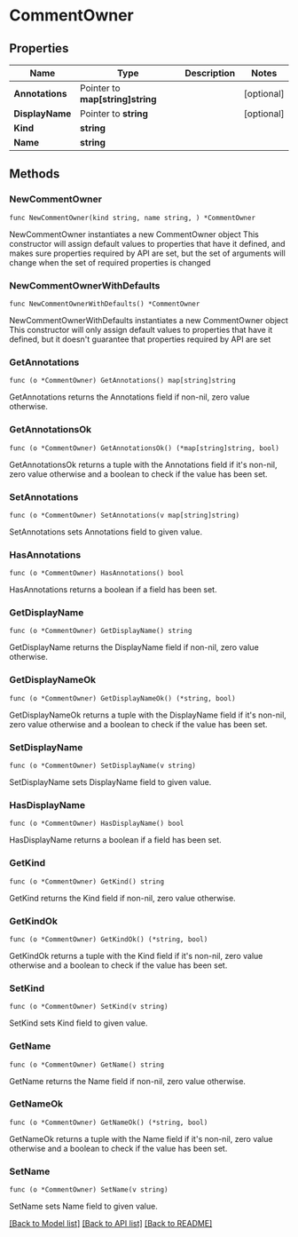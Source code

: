 # CommentOwner

## Properties

Name | Type | Description | Notes
------------ | ------------- | ------------- | -------------
**Annotations** | Pointer to **map[string]string** |  | [optional] 
**DisplayName** | Pointer to **string** |  | [optional] 
**Kind** | **string** |  | 
**Name** | **string** |  | 

## Methods

### NewCommentOwner

`func NewCommentOwner(kind string, name string, ) *CommentOwner`

NewCommentOwner instantiates a new CommentOwner object
This constructor will assign default values to properties that have it defined,
and makes sure properties required by API are set, but the set of arguments
will change when the set of required properties is changed

### NewCommentOwnerWithDefaults

`func NewCommentOwnerWithDefaults() *CommentOwner`

NewCommentOwnerWithDefaults instantiates a new CommentOwner object
This constructor will only assign default values to properties that have it defined,
but it doesn't guarantee that properties required by API are set

### GetAnnotations

`func (o *CommentOwner) GetAnnotations() map[string]string`

GetAnnotations returns the Annotations field if non-nil, zero value otherwise.

### GetAnnotationsOk

`func (o *CommentOwner) GetAnnotationsOk() (*map[string]string, bool)`

GetAnnotationsOk returns a tuple with the Annotations field if it's non-nil, zero value otherwise
and a boolean to check if the value has been set.

### SetAnnotations

`func (o *CommentOwner) SetAnnotations(v map[string]string)`

SetAnnotations sets Annotations field to given value.

### HasAnnotations

`func (o *CommentOwner) HasAnnotations() bool`

HasAnnotations returns a boolean if a field has been set.

### GetDisplayName

`func (o *CommentOwner) GetDisplayName() string`

GetDisplayName returns the DisplayName field if non-nil, zero value otherwise.

### GetDisplayNameOk

`func (o *CommentOwner) GetDisplayNameOk() (*string, bool)`

GetDisplayNameOk returns a tuple with the DisplayName field if it's non-nil, zero value otherwise
and a boolean to check if the value has been set.

### SetDisplayName

`func (o *CommentOwner) SetDisplayName(v string)`

SetDisplayName sets DisplayName field to given value.

### HasDisplayName

`func (o *CommentOwner) HasDisplayName() bool`

HasDisplayName returns a boolean if a field has been set.

### GetKind

`func (o *CommentOwner) GetKind() string`

GetKind returns the Kind field if non-nil, zero value otherwise.

### GetKindOk

`func (o *CommentOwner) GetKindOk() (*string, bool)`

GetKindOk returns a tuple with the Kind field if it's non-nil, zero value otherwise
and a boolean to check if the value has been set.

### SetKind

`func (o *CommentOwner) SetKind(v string)`

SetKind sets Kind field to given value.


### GetName

`func (o *CommentOwner) GetName() string`

GetName returns the Name field if non-nil, zero value otherwise.

### GetNameOk

`func (o *CommentOwner) GetNameOk() (*string, bool)`

GetNameOk returns a tuple with the Name field if it's non-nil, zero value otherwise
and a boolean to check if the value has been set.

### SetName

`func (o *CommentOwner) SetName(v string)`

SetName sets Name field to given value.



[[Back to Model list]](../README.md#documentation-for-models) [[Back to API list]](../README.md#documentation-for-api-endpoints) [[Back to README]](../README.md)


